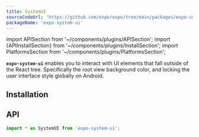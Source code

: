 ```yaml
---
title: SystemUI
sourceCodeUrl: 'https://github.com/expo/expo/tree/main/packages/expo-system-ui'
packageName: 'expo-system-ui'
---
```


import APISection from '~/components/plugins/APISection';
import {APIInstallSection} from '~/components/plugins/InstallSection';
import PlatformsSection from '~/components/plugins/PlatformsSection';

**`expo-system-ui`** enables you to interact with UI elements that fall outside of the React tree. Specifically the root view background color, and locking the user interface style globally on Android.

<PlatformsSection ios simulator web android emulator />

## Installation

<APIInstallSection />

## API

```js
import * as SystemUI from 'expo-system-ui';
```

<APISection packageName="expo-system-ui" apiName="SystemUI" />
